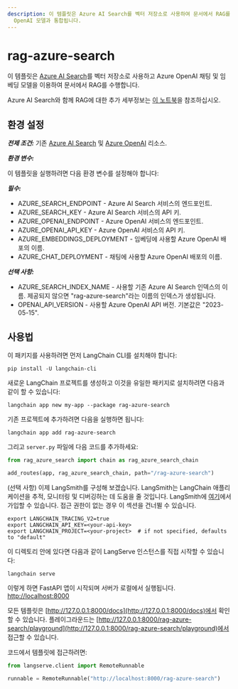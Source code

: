 ```yaml
---
description: 이 템플릿은 Azure AI Search를 벡터 저장소로 사용하여 문서에서 RAG를 수행하는 방법을 설명합니다. Azure
  OpenAI 모델과 통합됩니다.
---
```


# rag-azure-search

이 템플릿은 [Azure AI Search](https://learn.microsoft.com/azure/search/search-what-is-azure-search)를 벡터 저장소로 사용하고 Azure OpenAI 채팅 및 임베딩 모델을 이용하여 문서에서 RAG를 수행합니다.

Azure AI Search와 함께 RAG에 대한 추가 세부정보는 [이 노트북](https://github.com/langchain-ai/langchain/blob/master/docs/docs/integrations/vectorstores/azuresearch.ipynb)을 참조하십시오.

## 환경 설정

***전제 조건:*** 기존 [Azure AI Search](https://learn.microsoft.com/azure/search/search-what-is-azure-search) 및 [Azure OpenAI](https://learn.microsoft.com/azure/ai-services/openai/overview) 리소스.

***환경 변수:***

이 템플릿을 실행하려면 다음 환경 변수를 설정해야 합니다:

***필수:***

- AZURE_SEARCH_ENDPOINT - Azure AI Search 서비스의 엔드포인트.
- AZURE_SEARCH_KEY - Azure AI Search 서비스의 API 키.
- AZURE_OPENAI_ENDPOINT - Azure OpenAI 서비스의 엔드포인트.
- AZURE_OPENAI_API_KEY - Azure OpenAI 서비스의 API 키.
- AZURE_EMBEDDINGS_DEPLOYMENT - 임베딩에 사용할 Azure OpenAI 배포의 이름.
- AZURE_CHAT_DEPLOYMENT - 채팅에 사용할 Azure OpenAI 배포의 이름.

***선택 사항:***

- AZURE_SEARCH_INDEX_NAME - 사용할 기존 Azure AI Search 인덱스의 이름. 제공되지 않으면 "rag-azure-search"라는 이름의 인덱스가 생성됩니다.
- OPENAI_API_VERSION - 사용할 Azure OpenAI API 버전. 기본값은 "2023-05-15".

## 사용법

이 패키지를 사용하려면 먼저 LangChain CLI를 설치해야 합니다:

```shell
pip install -U langchain-cli
```


새로운 LangChain 프로젝트를 생성하고 이것을 유일한 패키지로 설치하려면 다음과 같이 할 수 있습니다:

```shell
langchain app new my-app --package rag-azure-search
```


기존 프로젝트에 추가하려면 다음을 실행하면 됩니다:

```shell
langchain app add rag-azure-search
```


그리고 `server.py` 파일에 다음 코드를 추가하세요:
```python
from rag_azure_search import chain as rag_azure_search_chain

add_routes(app, rag_azure_search_chain, path="/rag-azure-search")
```


(선택 사항) 이제 LangSmith를 구성해 보겠습니다.
LangSmith는 LangChain 애플리케이션을 추적, 모니터링 및 디버깅하는 데 도움을 줄 것입니다.
LangSmith에 [여기](https://smith.langchain.com/)에서 가입할 수 있습니다.
접근 권한이 없는 경우 이 섹션을 건너뛸 수 있습니다.

```shell
export LANGCHAIN_TRACING_V2=true
export LANGCHAIN_API_KEY=<your-api-key>
export LANGCHAIN_PROJECT=<your-project>  # if not specified, defaults to "default"
```


이 디렉토리 안에 있다면 다음과 같이 LangServe 인스턴스를 직접 시작할 수 있습니다:

```shell
langchain serve
```


이렇게 하면 FastAPI 앱이 시작되며 서버가 로컬에서 실행됩니다.
[http://localhost:8000](http://localhost:8000)

모든 템플릿은 [http://127.0.0.1:8000/docs](http://127.0.0.1:8000/docs)에서 확인할 수 있습니다.
플레이그라운드는 [http://127.0.0.1:8000/rag-azure-search/playground](http://127.0.0.1:8000/rag-azure-search/playground)에서 접근할 수 있습니다.

코드에서 템플릿에 접근하려면:

```python
from langserve.client import RemoteRunnable

runnable = RemoteRunnable("http://localhost:8000/rag-azure-search")
```